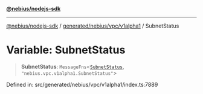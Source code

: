 [**@nebius/nodejs-sdk**](../../../../../README.md)

***

[@nebius/nodejs-sdk](../../../../../README.md) / [generated/nebius/vpc/v1alpha1](../README.md) / SubnetStatus

# Variable: SubnetStatus

> **SubnetStatus**: `MessageFns`\<[`SubnetStatus`](../interfaces/SubnetStatus.md), `"nebius.vpc.v1alpha1.SubnetStatus"`\>

Defined in: src/generated/nebius/vpc/v1alpha1/index.ts:7889

